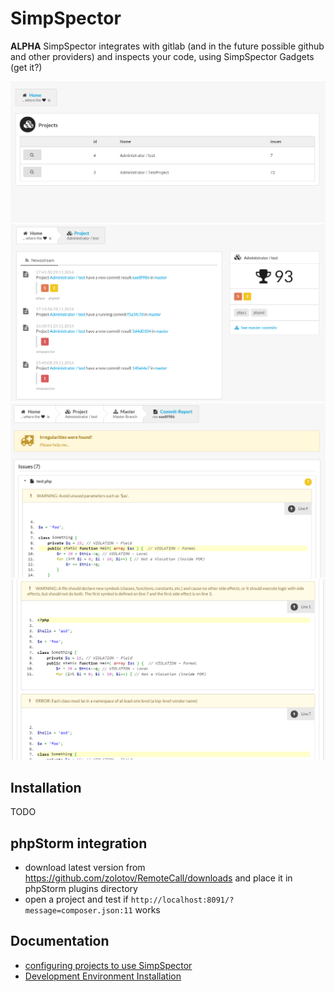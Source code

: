 SimpSpector
===========

**ALPHA** SimpSpector integrates with gitlab (and in the future possible github and other providers) and inspects your code, using SimpSpector Gadgets (get it?)

![Image](docs/img/dashboard.png?raw=true)
![Image](docs/img/project.png?raw=true)
![Image](docs/img/commit.png?raw=true)
![Image](docs/img/commit2.png?raw=true)

Installation
------------

TODO

phpStorm integration
--------------------
* download latest version from https://github.com/zolotov/RemoteCall/downloads and place it in phpStorm plugins directory
* open a project and test if `http://localhost:8091/?message=composer.json:11` works


Documentation
-------------

* [configuring projects to use SimpSpector](docs/simpspector.yml.md)
* [Development Environment Installation](docs/development-environment.md)

